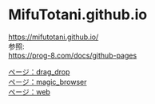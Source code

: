 # MifuTotani.github.io  
https://mifutotani.github.io/  
参照:  
https://prog-8.com/docs/github-pages


  <a href="https://mifutotani.github.io/pages/samples/drag_drop/index.html">ページ：drag_drop</a></br>
  <a href="https://mifutotani.github.io/pages/magic_browser/index.html">ページ：magic_browser</a></br>
  <a href="https://mifutotani.github.io/pages/web/index.html">ページ：web</a></br>